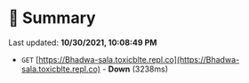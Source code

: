 # 📖 Summary
Last updated: **10/30/2021, 10:08:49 PM**

- `GET` [https://Bhadwa-sala.toxicblte.repl.co](https://Bhadwa-sala.toxicblte.repl.co) - **Down** (3238ms)
